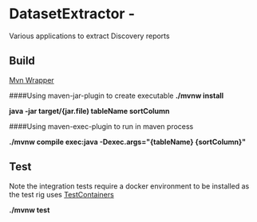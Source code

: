 ﻿# DatasetExtractor - 

Various applications to extract Discovery reports

## Build
[Mvn Wrapper](https://github.com/takari/maven-wrapper)

####Using maven-jar-plugin to create executable
**./mvnw install**

**java -jar target/{jar.file) tableName sortColumn**

####Using maven-exec-plugin to run in maven process

**./mvnw compile exec:java -Dexec.args="{tableName} {sortColumn}"**

## Test

Note the integration tests require a docker environment to be installed as the test rig uses
[TestContainers](https://www.testcontainers.org/)

**./mvnw test**


